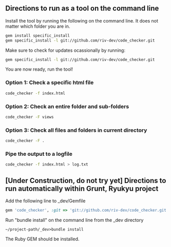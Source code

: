 ## Directions to run as a tool on the command line
Install the tool by running the following on the command line.  It does not matter which folder you are in.
```bash
gem install specific_install
gem specific_install -l git://github.com/riv-dev/code_checker.git
```

Make sure to check for updates ocassionally by running:
```bash
gem specific_install -l git://github.com/riv-dev/code_checker.git
```

You are now ready, run the tool!

### Option 1: Check a specific html file
```bash
code_checker -f index.html
```

### Option 2: Check an entire folder and sub-folders
```bash
code_checker -F views
```

### Option 3: Check all files and folders in current directory
```bash
code_checker -F .
```

### Pipe the output to a logfile
```bash
code_checker -f index.html > log.txt
```

## [Under Construction, do not try yet] Directions to run automatically within Grunt, Ryukyu project
Add the following line to _dev/Gemfile
```ruby
gem 'code_checker', :git => 'git://github.com/riv-dev/code_checker.git'
```

Run "bundle install" on the command line from the _dev directory
```
~/project-path/_dev>bundle install
```

The Ruby GEM should be installed.
